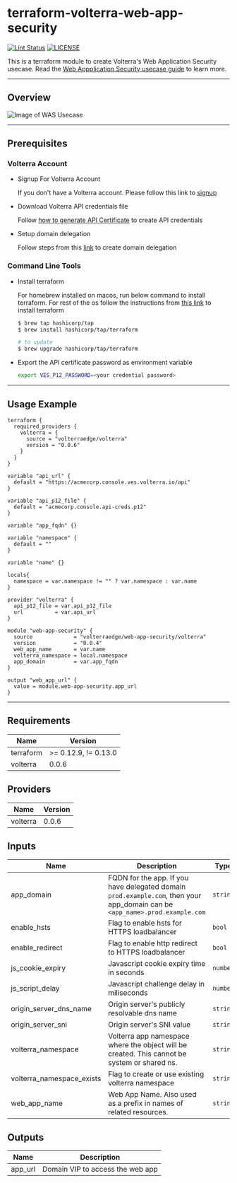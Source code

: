 # terraform-volterra-web-app-security

[![Lint Status](https://github.com/volterraedge/terraform-volterra-web-app-security/workflows/Lint/badge.svg)](https://github.com/volterraedge/terraform-volterra-web-app-security/actions)
[![LICENSE](https://img.shields.io/github/license/volterraedge/terraform-volterra-web-app-security)](https://github.com/volterraedge/terraform-volterra-web-app-security/blob/main/LICENSE)

This is a terraform module to create Volterra's Web Application Security usecase. Read the [Web Appplication Security usecase guide](https://volterra.io/docs/quick-start/web-app-security-performance) to learn more.

---

## Overview

![Image of WAS Usecase](https://volterra.io/static/b1b58dbfa0234c06ffab28c64d38629b/5acad/top-wasp-new.webp)

---

## Prerequisites

### Volterra Account

* Signup For Volterra Account

  If you don't have a Volterra account. Please follow this link to [signup](https://console.ves.volterra.io/signup/)

* Download Volterra API credentials file

  Follow [how to generate API Certificate](https://volterra.io/docs/how-to/user-mgmt/credentials) to create API credentials

* Setup domain delegation

  Follow steps from this [link](https://volterra.io/docs/how-to/app-networking/domain-delegation) to create domain delegation

### Command Line Tools

* Install terraform

  For homebrew installed on macos, run below command to install terraform. For rest of the os follow the instructions from [this link](https://learn.hashicorp.com/tutorials/terraform/install-cli) to install terraform

  ```bash
  $ brew tap hashicorp/tap
  $ brew install hashicorp/tap/terraform

  # to update
  $ brew upgrade hashicorp/tap/terraform
  ```

* Export the API certificate password as environment variable

  ```bash
  export VES_P12_PASSWORD=<your credential password>
  ```

---

## Usage Example

```hcl
terraform {
  required_providers {
    volterra = {
      source = "volterraedge/volterra"
      version = "0.0.6"
    }
  }
}

variable "api_url" {
  default = "https://acmecorp.console.ves.volterra.io/api"
}

variable "api_p12_file" {
  default = "acmecorp.console.api-creds.p12"
}

variable "app_fqdn" {}

variable "namespace" {
  default = ""
}

variable "name" {}

locals{
  namespace = var.namespace != "" ? var.namespace : var.name
}

provider "volterra" {
  api_p12_file = var.api_p12_file
  url          = var.api_url
}

module "web-app-security" {
  source             = "volterraedge/web-app-security/volterra"
  version            = "0.0.4"
  web_app_name       = var.name
  volterra_namespace = local.namespace
  app_domain         = var.app_fqdn
}

output "web_app_url" {
  value = module.web-app-security.app_url
}
```
---
## Requirements

| Name | Version |
|------|---------|
| terraform | >= 0.12.9, != 0.13.0 |
| volterra | 0.0.6 |

## Providers

| Name | Version |
|------|---------|
| volterra | 0.0.6 |

## Inputs

| Name | Description | Type | Default | Required |
|------|-------------|------|---------|:--------:|
| app\_domain | FQDN for the app. If you have delegated domain `prod.example.com`, then your app\_domain can be `<app_name>.prod.example.com` | `string` | n/a | yes |
| enable\_hsts | Flag to enable hsts for HTTPS loadbalancer | `bool` | `false` | no |
| enable\_redirect | Flag to enable http redirect to HTTPS loadbalancer | `bool` | `true` | no |
| js\_cookie\_expiry | Javascript cookie expiry time in seconds | `number` | `3600` | no |
| js\_script\_delay | Javascript challenge delay in miliseconds | `number` | `5000` | no |
| origin\_server\_dns\_name | Origin server's publicly resolvable dns name | `string` | `"www.f5.com"` | no |
| origin\_server\_sni | Origin server's SNI value | `string` | `""` | no |
| volterra\_namespace | Volterra app namespace where the object will be created. This cannot be system or shared ns. | `string` | n/a | yes |
| volterra\_namespace\_exists | Flag to create or use existing volterra namespace | `string` | `false` | no |
| web\_app\_name | Web App Name. Also used as a prefix in names of related resources. | `string` | n/a | yes |

## Outputs

| Name | Description |
|------|-------------|
| app\_url | Domain VIP to access the web app |

